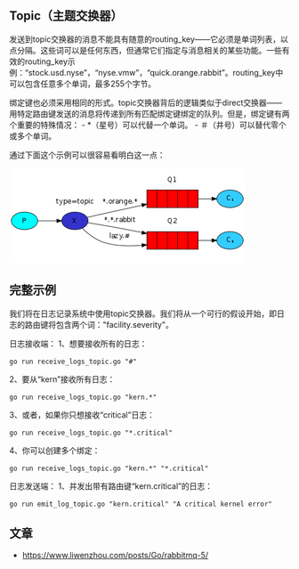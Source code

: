 ## Topic（主题交换器）
发送到topic交换器的消息不能具有随意的routing_key——它必须是单词列表，以点分隔。这些词可以是任何东西，但通常它们指定与消息相关的某些功能。一些有效的routing_key示例：“stock.usd.nyse”，“nyse.vmw”，“quick.orange.rabbit”。routing_key中可以包含任意多个单词，最多255个字节。

绑定键也必须采用相同的形式。topic交换器背后的逻辑类似于direct交换器——用特定路由键发送的消息将传递到所有匹配绑定键绑定的队列。但是，绑定键有两个重要的特殊情况： - *（星号）可以代替一个单词。 - ＃（井号）可以替代零个或多个单词。

通过下面这个示例可以很容易看明白这一点：

![Alt text](image.png)

## 完整示例
我们将在日志记录系统中使用topic交换器。我们将从一个可行的假设开始，即日志的路由键将包含两个词："facility.severity"。

日志接收端：
1、想要接收所有的日志：
```
go run receive_logs_topic.go "#"
```

2、要从“kern”接收所有日志：
```
go run receive_logs_topic.go "kern.*"
```

3、或者，如果你只想接收“critical”日志：
```
go run receive_logs_topic.go "*.critical"
```

4、你可以创建多个绑定：
```
go run receive_logs_topic.go "kern.*" "*.critical"
```

日志发送端：
1、并发出带有路由键“kern.critical”的日志：
```
go run emit_log_topic.go "kern.critical" "A critical kernel error"
```

## 文章
- https://www.liwenzhou.com/posts/Go/rabbitmq-5/
